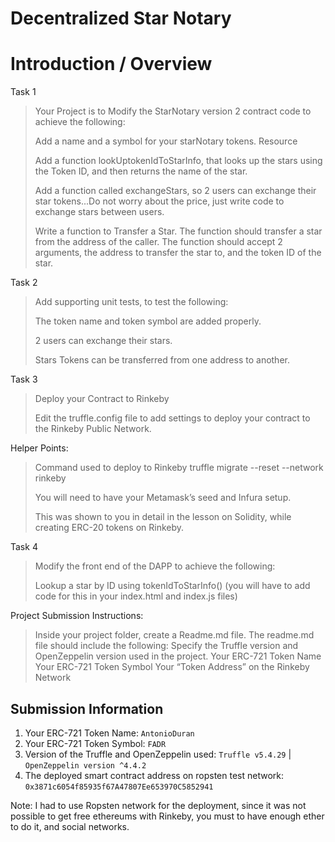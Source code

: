 # Decentralized Star Notary

# Introduction / Overview
Task 1

>Your Project is to Modify the StarNotary version 2 contract code to achieve the following:
>
>    Add a name and a symbol for your starNotary tokens. Resource
>
>    Add a function lookUptokenIdToStarInfo, that looks up the stars using the Token ID, and then returns the name of the star.
>
>    Add a function called exchangeStars, so 2 users can exchange their star tokens...Do not worry about the price, just write code to exchange stars between users.
>
>    Write a function to Transfer a Star. The function should transfer a star from the address of the caller. The function should accept 2 arguments, the address to transfer the star to, and the token ID of the star.

Task 2

>Add supporting unit tests, to test the following:
>
>   The token name and token symbol are added properly.
>
>    2 users can exchange their stars.
>
>    Stars Tokens can be transferred from one address to another.

Task 3

>Deploy your Contract to Rinkeby
>
>    Edit the truffle.config file to add settings to deploy your contract to the Rinkeby Public Network.

Helper Points:

>    Command used to deploy to Rinkeby truffle migrate --reset --network rinkeby
>
>    You will need to have your Metamask’s seed and Infura setup.
>
>    This was shown to you in detail in the lesson on Solidity, while creating ERC-20 tokens on Rinkeby.

Task 4

>Modify the front end of the DAPP to achieve the following:
>
>    Lookup a star by ID using tokenIdToStarInfo() (you will have to add code for this in your index.html and index.js files)

Project Submission Instructions:

>    Inside your project folder, create a Readme.md file. The readme.md file should include the following:
>        Specify the Truffle version and OpenZeppelin version used in the project.
>        Your ERC-721 Token Name
>        Your ERC-721 Token Symbol
>        Your “Token Address” on the Rinkeby Network

## Submission Information
1) Your ERC-721 Token Name: `AntonioDuran`
2) Your ERC-721 Token Symbol: `FADR`
3) Version of the Truffle and OpenZeppelin used: `Truffle v5.4.29` | `OpenZeppelin version ^4.4.2`
4) The deployed smart contract address on ropsten test network: `0x3871c6054f85935f67A47807Ee653970C5852941`

Note: I had to use Ropsten network for the deployment, since it was not possible to get free ethereums with Rinkeby, you must to have enough ether to do it, and social networks.